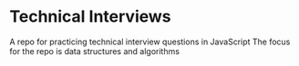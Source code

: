 # Technical Interviews

A repo for practicing technical interview questions in JavaScript
The focus for the repo is data structures and algorithms